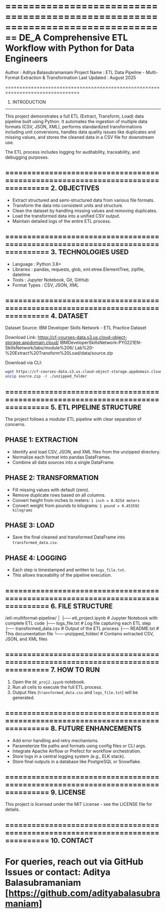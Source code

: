 ================================================================================
      DE_A Comprehensive ETL Workflow with Python for Data Engineers
================================================================================

Author           : Aditya Balasubramaniam
Project Name     : ETL Data Pipeline - Multi-Format Extraction & Transformation
Last Updated     : August 2025

================================================================================
1. INTRODUCTION
--------------------------------------------------------------------------------
This project demonstrates a full ETL (Extract, Transform, Load) data pipeline 
built using Python. It automates the ingestion of multiple data formats 
(CSV, JSON, XML), performs standardized transformations including unit 
conversions, handles data quality issues like duplicates and missing values, 
and stores the cleaned data in a CSV file for downstream use.

The ETL process includes logging for auditability, traceability, and debugging 
purposes.

================================================================================
2. OBJECTIVES
--------------------------------------------------------------------------------
- Extract structured and semi-structured data from various file formats.
- Transform the data into consistent units and structure.
- Clean the dataset by handling missing values and removing duplicates.
- Load the transformed data into a unified CSV output.
- Maintain detailed logs of the entire ETL process.

================================================================================
3. TECHNOLOGIES USED
--------------------------------------------------------------------------------
- Language     : Python 3.8+
- Libraries    : pandas, requests, glob, xml.etree.ElementTree, zipfile, datetime
- Tools        : Jupyter Notebook, Git, GitHub
- Format Types : CSV, JSON, XML

================================================================================
4. DATASET
--------------------------------------------------------------------------------
Dataset Source:
IBM Developer Skills Network - ETL Practice Dataset

Download Link:
https://cf-courses-data.s3.us.cloud-object-storage.appdomain.cloud/
IBMDeveloperSkillsNetwork-PY0221EN-SkillsNetwork/labs/module%206/
Lab%20-%20Extract%20Transform%20Load/data/source.zip

Download via CLI:
```bash
wget https://cf-courses-data.s3.us.cloud-object-storage.appdomain.cloud/IBMDeveloperSkillsNetwork-PY0221EN-SkillsNetwork/labs/module%206/Lab%20-%20Extract%20Transform%20Load/data/source.zip
unzip source.zip -d ./unzipped_folder
```

================================================================================
5. ETL PIPELINE STRUCTURE
--------------------------------------------------------------------------------
The project follows a modular ETL pipeline with clear separation of concerns.

PHASE 1: EXTRACTION
-------------------
- Identify and load CSV, JSON, and XML files from the unzipped directory.
- Normalize each format into pandas DataFrames.
- Combine all data sources into a single DataFrame.

PHASE 2: TRANSFORMATION
-----------------------
- Fill missing values with default (zero).
- Remove duplicate rows based on all columns.
- Convert height from inches to meters: `1 inch = 0.0254 meters`
- Convert weight from pounds to kilograms: `1 pound = 0.453592 kilograms`

PHASE 3: LOAD
-------------
- Save the final cleaned and transformed DataFrame into `transformed_data.csv`.

PHASE 4: LOGGING
----------------
- Each step is timestamped and written to `logs_file.txt`.
- This allows traceability of the pipeline execution.

================================================================================
6. FILE STRUCTURE
--------------------------------------------------------------------------------
/etl-multiformat-pipeline/
│
├── etl_project.ipynb          # Jupyter Notebook with complete ETL code
├── logs_file.txt              # Log file capturing each ETL step
├── transformed_data.csv       # Output of the ETL process
├── README.txt                 # This documentation file
└── unzipped_folder/           # Contains extracted CSV, JSON, and XML files

================================================================================
7. HOW TO RUN
--------------------------------------------------------------------------------
1. Open the `DE_proj2.ipynb` notebook.
2. Run all cells to execute the full ETL process.
3. Output files (`transformed_data.csv` and `logs_file.txt`) will be generated.

================================================================================
8. FUTURE ENHANCEMENTS
--------------------------------------------------------------------------------
- Add error handling and retry mechanisms.
- Parameterize file paths and formats using config files or CLI args.
- Integrate Apache Airflow or Prefect for workflow orchestration.
- Store logs in a central logging system (e.g., ELK stack).
- Store final outputs in a database like PostgreSQL or Snowflake.

================================================================================
9. LICENSE
--------------------------------------------------------------------------------
This project is licensed under the MIT License - see the LICENSE file for details.

================================================================================
10. CONTACT
--------------------------------------------------------------------------------
For queries, reach out via GitHub Issues or contact:
Aditya Balasubramaniam
[https://github.com/adityabalasubramaniam]
================================================================================
